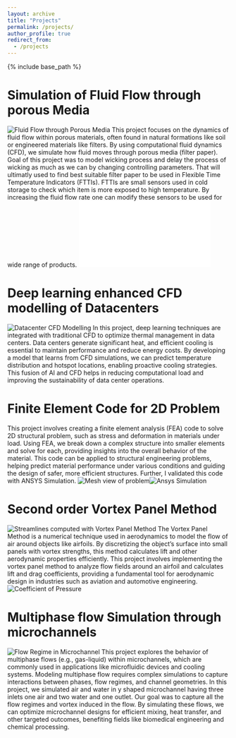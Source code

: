 ```yaml
---
layout: archive
title: "Projects"
permalink: /projects/
author_profile: true
redirect_from:
  - /projects
---
```


{% include base_path %}

Simulation of Fluid Flow through porous Media
======
![Fluid Flow through Porous Media](assets/images/projects/saturation_3D.gif)
This project focuses on the dynamics of fluid flow within porous materials, often found in natural formations like soil or engineered materials like filters. By using computational fluid dynamics (CFD), we simulate how fluid moves through porous media (filter paper). Goal of this project was to model wicking process and delay the process of wicking as much as we can by changing controlling parameters. That will ultimatly used to find best suitable filter paper to be used in Flexible Time Temperature Indicators (FTTIs). FTTIs are small sensors used in cold storage to check which item is more exposed to high temperature. By increasing the fluid flow rate one can modify these sensors to be used for wide range of products.
![Project Poster](assets/images/projects/final_year_Poster.pdf)


Deep learning enhanced CFD modelling of Datacenters
======
![Datacenter CFD Modelling](assets/images/projects/datacenters.png)
In this project, deep learning techniques are integrated with traditional CFD to optimize thermal management in data centers. Data centers generate significant heat, and efficient cooling is essential to maintain performance and reduce energy costs. By developing a model that learns from CFD simulations, we can predict temperature distribution and hotspot locations, enabling proactive cooling strategies. This fusion of AI and CFD helps in reducing computational load and improving the sustainability of data center operations.

Finite Element Code for 2D Problem
======
This project involves creating a finite element analysis (FEA) code to solve 2D structural problem, such as stress and deformation in materials under load. Using FEA, we break down a complex structure into smaller elements and solve for each, providing insights into the overall behavior of the material. This code can be applied to structural engineering problems, helping predict material performance under various conditions and guiding the design of safer, more efficient structures. Further, I validated this code with ANSYS Simulation.
![Mesh view of problem](assets/images/projects/mesh_plot.png)![Ansys Simulation](assets/images/projects/Ansys4.png)

Second order Vortex Panel Method
======
![Streamlines computed with Vortex Panel Method](assets/images/projects/Streamlines.jpg)
The Vortex Panel Method is a numerical technique used in aerodynamics to model the flow of air around objects like airfoils. By discretizing the object’s surface into small panels with vortex strengths, this method calculates lift and other aerodynamic properties efficiently. This project involves implementing the vortex panel method to analyze flow fields around an airfoil and calculates lift and drag coefficients, providing a fundamental tool for aerodynamic design in industries such as aviation and automotive engineering.
![Coefficient of Pressure](assets/images/projects/Coefficient_Pressure.jpg)

Multiphase flow Simulation through microchannels
======
![Flow Regime in Microchannel](assets/images/projects/Volume_Fraction_later_part.gif)
This project explores the behavior of multiphase flows (e.g., gas-liquid) within microchannels, which are commonly used in applications like microfluidic devices and cooling systems. Modeling multiphase flow requires complex simulations to capture interactions between phases, flow regimes, and channel geometries. In this project, we simulated air and water in y shaped microchannel having three inlets one air and two water and one outlet. Our goal was to capture all the flow regimes and vortex induced in the flow. By simulating these flows, we can optimize microchannel designs for efficient mixing, heat transfer, and other targeted outcomes, benefiting fields like biomedical engineering and chemical processing. 



